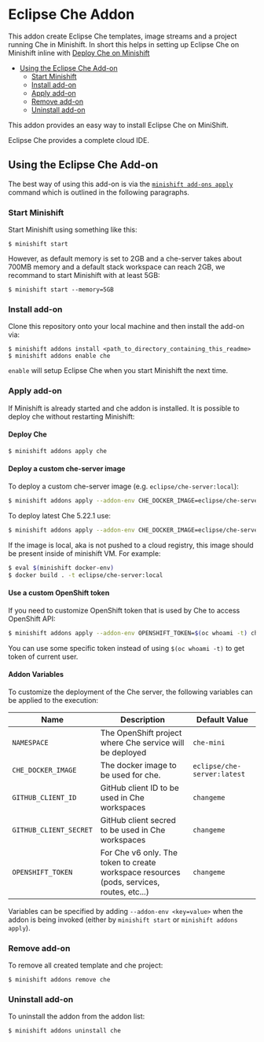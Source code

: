 # Eclipse Che Addon

This addon create Eclipse Che templates, image streams and a project running Che in Minishift. In short this helps in setting up Eclipse Che
on Minishift inline with [Deploy Che on Minishift](https://www.eclipse.org/che/docs/6/che/docs/openshift-single-user.html)

<!-- MarkdownTOC -->

- [Using the Eclipse Che Add-on](#using-the-eclipse-che-add-on)
	- [Start Minishift](#start-minishift)
	- [Install add-on](#install-add-on)
	- [Apply add-on](#apply-add-on)
	- [Remove add-on](#remove-add-on)
	- [Uninstall add-on](#uninstall-add-on)

<!-- /MarkdownTOC -->

This addon provides an easy way to install Eclipse Che on MiniShift.

Eclipse Che provides a complete cloud IDE.

<a name="using-the-eclipse-che-add-on"></a>
## Using the Eclipse Che Add-on

The best way of using this add-on is via the [`minishift add-ons apply`](https://docs.openshift.org/latest/minishift/command-ref/minishift_addons_apply.html) command which is outlined in the following paragraphs.

<a name="start-minishift"></a>
### Start Minishift

Start Minishift using something like this:

    $ minishift start

However, as default memory is set to 2GB and a che-server takes about 700MB memory and a default stack workspace can reach 2GB,
we recommand to start Minishift with at least 5GB:

    $ minishift start --memory=5GB

<a name="install-add-on"></a>
### Install add-on
Clone this repository onto your local machine and then install the add-on via:

    $ minishift addons install <path_to_directory_containing_this_readme>
    $ minishift addons enable che


`enable` will setup Eclipse Che when you start Minishift the next time.

<a name="apply-add-on"></a>
### Apply add-on
If Minishift is already started and che addon is installed. It is possible to deploy che without restarting Minishift:

#### Deploy Che

```bash
$ minishift addons apply che
```

#### Deploy a custom che-server image

To deploy a custom che-server image (e.g. `eclipse/che-server:local`):

```bash
$ minishift addons apply --addon-env CHE_DOCKER_IMAGE=eclipse/che-server:local che
```

To deploy latest Che 5.22.1 use:

```bash
$ minishift addons apply --addon-env CHE_DOCKER_IMAGE=eclipse/che-server:5.22.1 che
```

If the image is local, aka is not pushed to a cloud registry, this image should be
present inside of minishift VM. For example:

```bash
$ eval $(minishift docker-env)
$ docker build . -t eclipse/che-server:local
```

#### Use a custom OpenShift token

If you need to customize OpenShift token that is used by Che to access OpenShift API:

```bash
$ minishift addons apply --addon-env OPENSHIFT_TOKEN=$(oc whoami -t) che
```

You can use some specific token instead of using `$(oc whoami -t)` to get token of current user.

#### Addon Variables

To customize the deployment of the Che server, the following variables can be applied to the execution:

|Name|Description|Default Value|
|----|-----------|-------------|
|`NAMESPACE`|The OpenShift project where Che service will be deployed|`che-mini`|
|`CHE_DOCKER_IMAGE`|The docker image to be used for che.|`eclipse/che-server:latest`|
|`GITHUB_CLIENT_ID`|GitHub client ID to be used in Che workspaces|`changeme`|
|`GITHUB_CLIENT_SECRET`|GitHub client secred to be used in Che workspaces|`changeme`|
|`OPENSHIFT_TOKEN`|For Che v6 only. The token to create workspace resources (pods, services, routes, etc...)|`changeme`|

Variables can be specified by adding `--addon-env <key=value>` when the addon is being invoked (either by `minishift start` or `minishift addons apply`).

<a name="remove-add-on"></a>
### Remove add-on
To remove all created template and che project:

    $ minishift addons remove che

<a name="uninstall-add-on"></a>
### Uninstall add-on
To uninstall the addon from the addon list:

    $ minishift addons uninstall che

